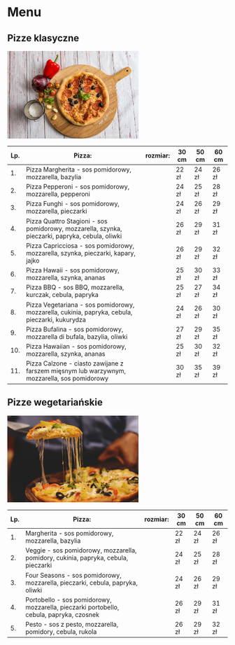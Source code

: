 # Menu

## Pizze klasyczne 

<img src = "img/pizza-g599ae68cd_1920.jpg" width = 300>

|Lp. |Pizza:                                                                                           | rozmiar:|30 cm |50 cm |60 cm |
|---|--------------------------------------------------------------------------------------------------|---------|------|------|----- |
|1. |Pizza Margherita - sos pomidorowy, mozzarella, bazylia                                            |         |22 zł |24 zł |26 zł |
|2. |Pizza Pepperoni - sos pomidorowy, mozzarella, pepperoni                                           |         |24 zł |25 zł |28 zł |
|3. |Pizza Funghi - sos pomidorowy, mozzarella, pieczarki                                              |         |24 zł |26 zł |29 zł |
|4. |Pizza Quattro Stagioni - sos pomidorowy, mozzarella, szynka, pieczarki, papryka, cebula, oliwki   |         |26 zł |29 zł |31 zł |
|5. |Pizza Capricciosa - sos pomidorowy, mozzarella, szynka, pieczarki, kapary, jajko                  |         |26 zł |29 zł |32 zł |
|6. |Pizza Hawaii - sos pomidorowy, mozzarella, szynka, ananas                                         |         |25 zł |30 zł |33 zł |
|7. |Pizza BBQ - sos BBQ, mozzarella, kurczak, cebula, papryka                                         |         |25 zł |27 zł |34 zł |
|8. |Pizza Vegetariana - sos pomidorowy, mozzarella, cukinia, papryka, cebula, pieczarki, kukurydza    |         |24 zł |26 zł |30 zł | 
|9. |Pizza Bufalina - sos pomidorowy, mozzarella di bufala, bazylia, oliwki                            |         |27 zł |29 zł |35 zł |
|10. |Pizza Hawaiian - sos pomidorowy, mozzarella, szynka, ananas                                      |         |25 zł |30 zł |32 zł |
|11. |Pizza Calzone - ciasto zawijane z farszem mięsnym lub warzywnym, mozzarella, sos pomidorowy      |         |30 zł |35 zł |39 zł |


## Pizze wegetariańskie 
<img src = "img/pizza-gba0114900_1920.jpg" width = 300>

|Lp. |Pizza:                                                                                  | rozmiar:|30 cm |50 cm |60 cm |
|---|-----------------------------------------------------------------------------------------|---------|------|------|----- |
|1. | Margherita - sos pomidorowy, mozzarella, bazylia                                        |         |22 zł |24 zł |26 zł |
|2. | Veggie - sos pomidorowy, mozzarella, pomidory, cukinia, papryka, cebula, pieczarki      |         |24 zł |25 zł |28 zł |
|3. | Four Seasons - sos pomidorowy, mozzarella, pieczarki, cebula, papryka, oliwki           |         |24 zł |26 zł |29 zł |
|4. | Portobello - sos pomidorowy, mozzarella, pieczarki portobello, cebula, papryka, czosnek |         |26 zł |29 zł |31 zł |
|5. | Pesto - sos z pesto, mozzarella, pomidory, cebula, rukola                               |         |26 zł |29 zł |32 zł |



